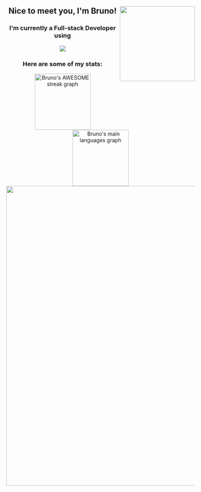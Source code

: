 <div>
  <h2 align="center">
    <div align="right">
      <kbd>
        <img align="right" width="200" src="https://64.media.tumblr.com/2d0af9c90d1b1107313cc20bda01548a/tumblr_outwxnanpp1u79o2lo1_1280.gifv">
      </kbd>
    </div>
    <span>Nice to meet you, I'm Bruno!</span>
  </h2>
  <div align="center">
    <h3>I'm currently a Full-stack Developer using</h3>
    <img src="https://readme-typing-svg.herokuapp.com?lines=VueJS%20|%20Quasar%20|%20Typescript;Go%20|%20PHP;&height=30&width=350&color=8B6FDC">
  </div>
</div>

<div align="center">
  <h3>Here are some of my stats:</h3>
  <div>
    <img src="https://streak-stats.demolab.com?user=BrunoPolaski&locale=en&mode=daily&theme=outrun&hide_border=true&border_radius=25&card_width=500" height="150" alt="Bruno's AWESOME streak graph"  />
    <img src="https://github-readme-stats.vercel.app/api/top-langs?username=BrunoPolaski&locale=en&hide_title=false&layout=compact&card_width=450&langs_count=6&theme=outrun&hide_border=true&border_radius=25" height="150" alt="Bruno's main languages graph"  />
    <img width="800" src="http://github-profile-summary-cards.vercel.app/api/cards/profile-details?username=BrunoPolaski&theme=outrun">
  </div>
</div>


